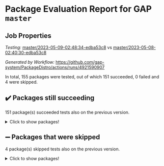 # Package Evaluation Report for GAP `master`

## Job Properties

*Testing:* [master/2023-05-09-02:48:34-edba53c8](https://github.com/gap-system/PackageDistro/blob/data/reports/master/2023-05-09-02:48:34-edba53c8) vs [master/2023-05-08-02:40:30-edba53c8](https://github.com/gap-system/PackageDistro/blob/data/reports/master/2023-05-08-02:40:30-edba53c8)

*Generated by Workflow:* https://github.com/gap-system/PackageDistro/actions/runs/4921590907

In total, 155 packages were tested, out of which 151 succeeded, 0 failed and 4 were skipped.

## :heavy_check_mark: Packages still succeeding

151 package(s) succeeded tests also on the previous version.
<details><summary>Click to show packages!</summary>

- 4ti2interface 2023.02-04 [(success)](https://github.com/gap-system/PackageDistro/actions/runs/4921590907/jobs/8791747956)
- ace 5.6.2 [(success)](https://github.com/gap-system/PackageDistro/actions/runs/4921590907/jobs/8791748064)
- aclib 1.3.2 [(success)](https://github.com/gap-system/PackageDistro/actions/runs/4921590907/jobs/8791748164)
- agt 0.3.1 [(success)](https://github.com/gap-system/PackageDistro/actions/runs/4921590907/jobs/8791748263)
- alnuth 3.2.1 [(success)](https://github.com/gap-system/PackageDistro/actions/runs/4921590907/jobs/8791748355)
- anupq 3.3.0 [(success)](https://github.com/gap-system/PackageDistro/actions/runs/4921590907/jobs/8791748442)
- atlasrep 2.1.6 [(success)](https://github.com/gap-system/PackageDistro/actions/runs/4921590907/jobs/8791748554)
- autodoc 2022.10.20 [(success)](https://github.com/gap-system/PackageDistro/actions/runs/4921590907/jobs/8791748651)
- automata 1.15 [(success)](https://github.com/gap-system/PackageDistro/actions/runs/4921590907/jobs/8791748757)
- automgrp 1.3.2 [(success)](https://github.com/gap-system/PackageDistro/actions/runs/4921590907/jobs/8791748855)
- autpgrp 1.11 [(success)](https://github.com/gap-system/PackageDistro/actions/runs/4921590907/jobs/8791748952)
- cap 2023.05-04 [(success)](https://github.com/gap-system/PackageDistro/actions/runs/4921590907/jobs/8791749057)
- caratinterface 2.3.5 [(success)](https://github.com/gap-system/PackageDistro/actions/runs/4921590907/jobs/8791749136)
- cddinterface 2022.11.01 [(success)](https://github.com/gap-system/PackageDistro/actions/runs/4921590907/jobs/8791749232)
- circle 1.6.6 [(success)](https://github.com/gap-system/PackageDistro/actions/runs/4921590907/jobs/8791749321)
- classicpres 1.22 [(success)](https://github.com/gap-system/PackageDistro/actions/runs/4921590907/jobs/8791749415)
- cohomolo 1.6.11 [(success)](https://github.com/gap-system/PackageDistro/actions/runs/4921590907/jobs/8791749511)
- congruence 1.2.5 [(success)](https://github.com/gap-system/PackageDistro/actions/runs/4921590907/jobs/8791749623)
- corelg 1.56 [(success)](https://github.com/gap-system/PackageDistro/actions/runs/4921590907/jobs/8791749710)
- crime 1.6 [(success)](https://github.com/gap-system/PackageDistro/actions/runs/4921590907/jobs/8791749817)
- crisp 1.4.6 [(success)](https://github.com/gap-system/PackageDistro/actions/runs/4921590907/jobs/8791749947)
- crypting 0.10.4 [(success)](https://github.com/gap-system/PackageDistro/actions/runs/4921590907/jobs/8791750075)
- cryst 4.1.26 [(success)](https://github.com/gap-system/PackageDistro/actions/runs/4921590907/jobs/8791750176)
- crystcat 1.1.10 [(success)](https://github.com/gap-system/PackageDistro/actions/runs/4921590907/jobs/8791750298)
- ctbllib 1.3.5 [(success)](https://github.com/gap-system/PackageDistro/actions/runs/4921590907/jobs/8791750431)
- cubefree 1.19 [(success)](https://github.com/gap-system/PackageDistro/actions/runs/4921590907/jobs/8791750538)
- curlinterface 2.3.1 [(success)](https://github.com/gap-system/PackageDistro/actions/runs/4921590907/jobs/8791750642)
- cvec 2.8.1 [(success)](https://github.com/gap-system/PackageDistro/actions/runs/4921590907/jobs/8791750748)
- datastructures 0.3.0 [(success)](https://github.com/gap-system/PackageDistro/actions/runs/4921590907/jobs/8791750851)
- deepthought 1.0.6 [(success)](https://github.com/gap-system/PackageDistro/actions/runs/4921590907/jobs/8791750924)
- design 1.8 [(success)](https://github.com/gap-system/PackageDistro/actions/runs/4921590907/jobs/8791751013)
- difsets 2.3.1 [(success)](https://github.com/gap-system/PackageDistro/actions/runs/4921590907/jobs/8791751084)
- digraphs 1.6.2 [(success)](https://github.com/gap-system/PackageDistro/actions/runs/4921590907/jobs/8791751170)
- edim 1.3.7 [(success)](https://github.com/gap-system/PackageDistro/actions/runs/4921590907/jobs/8791751236)
- example 4.3.4 [(success)](https://github.com/gap-system/PackageDistro/actions/runs/4921590907/jobs/8791751315)
- examplesforhomalg 2023.02-04 [(success)](https://github.com/gap-system/PackageDistro/actions/runs/4921590907/jobs/8791751395)
- factint 1.6.3 [(success)](https://github.com/gap-system/PackageDistro/actions/runs/4921590907/jobs/8791751478)
- ferret 1.0.9 [(success)](https://github.com/gap-system/PackageDistro/actions/runs/4921590907/jobs/8791751585)
- fga 1.5.0 [(success)](https://github.com/gap-system/PackageDistro/actions/runs/4921590907/jobs/8791751684)
- fining 1.5.5 [(success)](https://github.com/gap-system/PackageDistro/actions/runs/4921590907/jobs/8791751761)
- float 1.0.3 [(success)](https://github.com/gap-system/PackageDistro/actions/runs/4921590907/jobs/8791751852)
- format 1.4.3 [(success)](https://github.com/gap-system/PackageDistro/actions/runs/4921590907/jobs/8791751948)
- forms 1.2.9 [(success)](https://github.com/gap-system/PackageDistro/actions/runs/4921590907/jobs/8791752049)
- fplsa 1.2.6 [(success)](https://github.com/gap-system/PackageDistro/actions/runs/4921590907/jobs/8791752138)
- fr 2.4.12 [(success)](https://github.com/gap-system/PackageDistro/actions/runs/4921590907/jobs/8791752221)
- francy 2.0.3 [(success)](https://github.com/gap-system/PackageDistro/actions/runs/4921590907/jobs/8791752304)
- fwtree 1.3 [(success)](https://github.com/gap-system/PackageDistro/actions/runs/4921590907/jobs/8791752385)
- gapdoc 1.6.6 [(success)](https://github.com/gap-system/PackageDistro/actions/runs/4921590907/jobs/8791752460)
- gauss 2023.02-04 [(success)](https://github.com/gap-system/PackageDistro/actions/runs/4921590907/jobs/8791752528)
- gaussforhomalg 2023.02-04 [(success)](https://github.com/gap-system/PackageDistro/actions/runs/4921590907/jobs/8791752603)
- gbnp 1.0.5 [(success)](https://github.com/gap-system/PackageDistro/actions/runs/4921590907/jobs/8791752670)
- generalizedmorphismsforcap 2023.03-01 [(success)](https://github.com/gap-system/PackageDistro/actions/runs/4921590907/jobs/8791752771)
- genss 1.6.8 [(success)](https://github.com/gap-system/PackageDistro/actions/runs/4921590907/jobs/8791752846)
- gradedmodules 2023.02-04 [(success)](https://github.com/gap-system/PackageDistro/actions/runs/4921590907/jobs/8791752911)
- gradedringforhomalg 2023.02-04 [(success)](https://github.com/gap-system/PackageDistro/actions/runs/4921590907/jobs/8791752976)
- grape 4.9.0 [(success)](https://github.com/gap-system/PackageDistro/actions/runs/4921590907/jobs/8791753083)
- groupoids 1.73 [(success)](https://github.com/gap-system/PackageDistro/actions/runs/4921590907/jobs/8791753166)
- grpconst 2.6.4 [(success)](https://github.com/gap-system/PackageDistro/actions/runs/4921590907/jobs/8791753248)
- guarana 0.96.3 [(success)](https://github.com/gap-system/PackageDistro/actions/runs/4921590907/jobs/8791753314)
- guava 3.18 [(success)](https://github.com/gap-system/PackageDistro/actions/runs/4921590907/jobs/8791753393)
- hap 1.55 [(success)](https://github.com/gap-system/PackageDistro/actions/runs/4921590907/jobs/8791753469)
- hapcryst 0.1.15 [(success)](https://github.com/gap-system/PackageDistro/actions/runs/4921590907/jobs/8791753539)
- hecke 1.5.3 [(success)](https://github.com/gap-system/PackageDistro/actions/runs/4921590907/jobs/8791753597)
- help 3.5 [(success)](https://github.com/gap-system/PackageDistro/actions/runs/4921590907/jobs/8791753668)
- homalg 2023.02-05 [(success)](https://github.com/gap-system/PackageDistro/actions/runs/4921590907/jobs/8791753729)
- homalgtocas 2023.02-04 [(success)](https://github.com/gap-system/PackageDistro/actions/runs/4921590907/jobs/8791753810)
- idrel 2.45 [(success)](https://github.com/gap-system/PackageDistro/actions/runs/4921590907/jobs/8791753882)
- images 1.3.1 [(success)](https://github.com/gap-system/PackageDistro/actions/runs/4921590907/jobs/8791753956)
- intpic 0.3.0 [(success)](https://github.com/gap-system/PackageDistro/actions/runs/4921590907/jobs/8791754026)
- io 4.8.1 [(success)](https://github.com/gap-system/PackageDistro/actions/runs/4921590907/jobs/8791754107)
- io_forhomalg 2023.02-04 [(success)](https://github.com/gap-system/PackageDistro/actions/runs/4921590907/jobs/8791754178)
- irredsol 1.4.4 [(success)](https://github.com/gap-system/PackageDistro/actions/runs/4921590907/jobs/8791754266)
- json 2.1.1 [(success)](https://github.com/gap-system/PackageDistro/actions/runs/4921590907/jobs/8791754338)
- jupyterkernel 1.5.0 [(success)](https://github.com/gap-system/PackageDistro/actions/runs/4921590907/jobs/8791754420)
- jupyterviz 1.5.6 [(success)](https://github.com/gap-system/PackageDistro/actions/runs/4921590907/jobs/8791754515)
- kan 1.35 [(success)](https://github.com/gap-system/PackageDistro/actions/runs/4921590907/jobs/8791754605)
- kbmag 1.5.11 [(success)](https://github.com/gap-system/PackageDistro/actions/runs/4921590907/jobs/8791754689)
- laguna 3.9.6 [(success)](https://github.com/gap-system/PackageDistro/actions/runs/4921590907/jobs/8791754784)
- liealgdb 2.2.1 [(success)](https://github.com/gap-system/PackageDistro/actions/runs/4921590907/jobs/8791754850)
- liepring 2.8 [(success)](https://github.com/gap-system/PackageDistro/actions/runs/4921590907/jobs/8791754919)
- liering 2.4.2 [(success)](https://github.com/gap-system/PackageDistro/actions/runs/4921590907/jobs/8791754978)
- linearalgebraforcap 2023.05-02 [(success)](https://github.com/gap-system/PackageDistro/actions/runs/4921590907/jobs/8791755050)
- localizeringforhomalg 2023.02-04 [(success)](https://github.com/gap-system/PackageDistro/actions/runs/4921590907/jobs/8791755111)
- loops 3.4.3 [(success)](https://github.com/gap-system/PackageDistro/actions/runs/4921590907/jobs/8791755188)
- lpres 1.0.3 [(success)](https://github.com/gap-system/PackageDistro/actions/runs/4921590907/jobs/8791755252)
- majoranaalgebras 1.5.1 [(success)](https://github.com/gap-system/PackageDistro/actions/runs/4921590907/jobs/8791755341)
- mapclass 1.4.6 [(success)](https://github.com/gap-system/PackageDistro/actions/runs/4921590907/jobs/8791755405)
- matgrp 0.70 [(success)](https://github.com/gap-system/PackageDistro/actions/runs/4921590907/jobs/8791755472)
- matricesforhomalg 2023.02-04 [(success)](https://github.com/gap-system/PackageDistro/actions/runs/4921590907/jobs/8791755559)
- modisom 2.5.4 [(success)](https://github.com/gap-system/PackageDistro/actions/runs/4921590907/jobs/8791755651)
- modulepresentationsforcap 2023.05-01 [(success)](https://github.com/gap-system/PackageDistro/actions/runs/4921590907/jobs/8791755722)
- modules 2023.02-04 [(success)](https://github.com/gap-system/PackageDistro/actions/runs/4921590907/jobs/8791755816)
- monoidalcategories 2023.04-01 [(success)](https://github.com/gap-system/PackageDistro/actions/runs/4921590907/jobs/8791755886)
- nconvex 2022.09-01 [(success)](https://github.com/gap-system/PackageDistro/actions/runs/4921590907/jobs/8791755962)
- nilmat 1.4.2 [(success)](https://github.com/gap-system/PackageDistro/actions/runs/4921590907/jobs/8791756028)
- nock 1.5 [(success)](https://github.com/gap-system/PackageDistro/actions/runs/4921590907/jobs/8791756101)
- normalizinterface 1.3.5 [(success)](https://github.com/gap-system/PackageDistro/actions/runs/4921590907/jobs/8791756163)
- nq 2.5.10 [(success)](https://github.com/gap-system/PackageDistro/actions/runs/4921590907/jobs/8791756232)
- numericalsgps 1.3.1 [(success)](https://github.com/gap-system/PackageDistro/actions/runs/4921590907/jobs/8791756317)
- openmath 11.5.3 [(success)](https://github.com/gap-system/PackageDistro/actions/runs/4921590907/jobs/8791756431)
- orb 4.9.0 [(success)](https://github.com/gap-system/PackageDistro/actions/runs/4921590907/jobs/8791756509)
- packagemanager 1.4.1 [(success)](https://github.com/gap-system/PackageDistro/actions/runs/4921590907/jobs/8791756597)
- patternclass 2.4.3 [(success)](https://github.com/gap-system/PackageDistro/actions/runs/4921590907/jobs/8791756683)
- permut 2.0.4 [(success)](https://github.com/gap-system/PackageDistro/actions/runs/4921590907/jobs/8791756761)
- polenta 1.3.10 [(success)](https://github.com/gap-system/PackageDistro/actions/runs/4921590907/jobs/8791756829)
- polymaking 0.8.6 [(success)](https://github.com/gap-system/PackageDistro/actions/runs/4921590907/jobs/8791756931)
- primgrp 3.4.4 [(success)](https://github.com/gap-system/PackageDistro/actions/runs/4921590907/jobs/8791757020)
- profiling 2.5.2 [(success)](https://github.com/gap-system/PackageDistro/actions/runs/4921590907/jobs/8791757119)
- qpa 1.34 [(success)](https://github.com/gap-system/PackageDistro/actions/runs/4921590907/jobs/8791757211)
- quagroup 1.8.3 [(success)](https://github.com/gap-system/PackageDistro/actions/runs/4921590907/jobs/8791757312)
- radiroot 2.9 [(success)](https://github.com/gap-system/PackageDistro/actions/runs/4921590907/jobs/8791757389)
- rcwa 4.7.1 [(success)](https://github.com/gap-system/PackageDistro/actions/runs/4921590907/jobs/8791757496)
- rds 1.8 [(success)](https://github.com/gap-system/PackageDistro/actions/runs/4921590907/jobs/8791757578)
- recog 1.4.2 [(success)](https://github.com/gap-system/PackageDistro/actions/runs/4921590907/jobs/8791757657)
- repndecomp 1.3.0 [(success)](https://github.com/gap-system/PackageDistro/actions/runs/4921590907/jobs/8791757754)
- repsn 3.1.1 [(success)](https://github.com/gap-system/PackageDistro/actions/runs/4921590907/jobs/8791757844)
- resclasses 4.7.3 [(success)](https://github.com/gap-system/PackageDistro/actions/runs/4921590907/jobs/8791757958)
- ringsforhomalg 2023.02-05 [(success)](https://github.com/gap-system/PackageDistro/actions/runs/4921590907/jobs/8791758056)
- sco 2023.02-04 [(success)](https://github.com/gap-system/PackageDistro/actions/runs/4921590907/jobs/8791758165)
- scscp 2.4.1 [(success)](https://github.com/gap-system/PackageDistro/actions/runs/4921590907/jobs/8791758253)
- semigroups 5.2.1 [(success)](https://github.com/gap-system/PackageDistro/actions/runs/4921590907/jobs/8791758348)
- sglppow 2.3 [(success)](https://github.com/gap-system/PackageDistro/actions/runs/4921590907/jobs/8791758436)
- sgpviz 0.999.5 [(success)](https://github.com/gap-system/PackageDistro/actions/runs/4921590907/jobs/8791758536)
- simpcomp 2.1.14 [(success)](https://github.com/gap-system/PackageDistro/actions/runs/4921590907/jobs/8791758626)
- singular 2023.02.09 [(success)](https://github.com/gap-system/PackageDistro/actions/runs/4921590907/jobs/8791758725)
- sl2reps 1.1 [(success)](https://github.com/gap-system/PackageDistro/actions/runs/4921590907/jobs/8791758818)
- sla 1.5.3 [(success)](https://github.com/gap-system/PackageDistro/actions/runs/4921590907/jobs/8791758912)
- smallgrp 1.5.2 [(success)](https://github.com/gap-system/PackageDistro/actions/runs/4921590907/jobs/8791758973)
- smallsemi 0.6.13 [(success)](https://github.com/gap-system/PackageDistro/actions/runs/4921590907/jobs/8791759061)
- sonata 2.9.6 [(success)](https://github.com/gap-system/PackageDistro/actions/runs/4921590907/jobs/8791759151)
- sophus 1.27 [(success)](https://github.com/gap-system/PackageDistro/actions/runs/4921590907/jobs/8791759228)
- spinsym 1.5.2 [(success)](https://github.com/gap-system/PackageDistro/actions/runs/4921590907/jobs/8791759341)
- standardff 0.9.4 [(success)](https://github.com/gap-system/PackageDistro/actions/runs/4921590907/jobs/8791759436)
- symbcompcc 1.3.2 [(success)](https://github.com/gap-system/PackageDistro/actions/runs/4921590907/jobs/8791759529)
- thelma 1.3 [(success)](https://github.com/gap-system/PackageDistro/actions/runs/4921590907/jobs/8791759625)
- tomlib 1.2.9 [(success)](https://github.com/gap-system/PackageDistro/actions/runs/4921590907/jobs/8791759708)
- toolsforhomalg 2023.03-01 [(success)](https://github.com/gap-system/PackageDistro/actions/runs/4921590907/jobs/8791759819)
- toric 1.9.5 [(success)](https://github.com/gap-system/PackageDistro/actions/runs/4921590907/jobs/8791759916)
- toricvarieties 2022.07.13 [(success)](https://github.com/gap-system/PackageDistro/actions/runs/4921590907/jobs/8791759998)
- transgrp 3.6.4 [(success)](https://github.com/gap-system/PackageDistro/actions/runs/4921590907/jobs/8791760085)
- ugaly 4.0.3 [(success)](https://github.com/gap-system/PackageDistro/actions/runs/4921590907/jobs/8791760145)
- unipot 1.5 [(success)](https://github.com/gap-system/PackageDistro/actions/runs/4921590907/jobs/8791760193)
- unitlib 4.2.0 [(success)](https://github.com/gap-system/PackageDistro/actions/runs/4921590907/jobs/8791760233)
- utils 0.82 [(success)](https://github.com/gap-system/PackageDistro/actions/runs/4921590907/jobs/8791760259)
- uuid 0.7 [(success)](https://github.com/gap-system/PackageDistro/actions/runs/4921590907/jobs/8791760290)
- walrus 0.9991 [(success)](https://github.com/gap-system/PackageDistro/actions/runs/4921590907/jobs/8791760337)
- wedderga 4.10.3 [(success)](https://github.com/gap-system/PackageDistro/actions/runs/4921590907/jobs/8791760404)
- xmod 2.91 [(success)](https://github.com/gap-system/PackageDistro/actions/runs/4921590907/jobs/8791760489)
- xmodalg 1.23 [(success)](https://github.com/gap-system/PackageDistro/actions/runs/4921590907/jobs/8791760592)
- yangbaxter 0.10.3 [(success)](https://github.com/gap-system/PackageDistro/actions/runs/4921590907/jobs/8791760692)
- zeromqinterface 0.14 [(success)](https://github.com/gap-system/PackageDistro/actions/runs/4921590907/jobs/8791760827)
</details>

## :heavy_minus_sign: Packages that were skipped

4 package(s) skipped tests also on the previous version.
<details><summary>Click to show packages!</summary>

- browse 1.8.21 [(skipped)](https://github.com/gap-system/PackageDistro/actions/runs/4921590907/jobs/8791566306)
- itc 1.5.1 [(skipped)](https://github.com/gap-system/PackageDistro/actions/runs/4921590907/jobs/8791566306)
- polycyclic 2.16 [(skipped)](https://github.com/gap-system/PackageDistro/actions/runs/4921590907/jobs/8791566306)
- xgap 4.31 [(skipped)](https://github.com/gap-system/PackageDistro/actions/runs/4921590907/jobs/8791566306)
</details>

